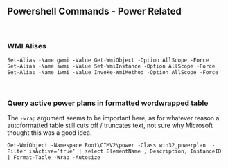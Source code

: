 ## Powershell Commands - Power Related

<br/>

### WMI Alises

```
Set-Alias -Name gwmi -Value Get-WmiObject -Option AllScope -Force
Set-Alias -Name swmi -Value Set-WmiInstance -Option AllScope -Force
Set-Alias -Name iwmi -Value Invoke-WmiMethod -Option AllScope -Force
```

<br/>

### Query active power plans in formatted wordwrapped table

The `-wrap` argument seems to be important here, as for whatever reason a autoformatted table still cuts off / truncates text, not sure why Microsoft thought this was a good idea.

`Get-WmiObject -Namespace Root\CIMV2\power -Class win32_powerplan  -Filter isActive=’true’ | select ElementName , Description, InstanceID | Format-Table -Wrap -Autosize`

<br/>

